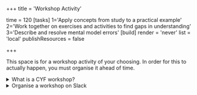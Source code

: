 +++
title = 'Workshop Activity'

time = 120
[tasks]
    1='Apply concepts from study to a practical example'
    2='Work together on exercises and activities to find gaps in understanding'
    3='Describe and resolve mental model errors'
[build]
  render = 'never'
  list = 'local'
  publishResources = false

+++

This space is for a workshop activity of your choosing. In order for this to actually happen, you must organise it ahead of time.

<details>
<summary>What is a CYF workshop?</summary>

#### 👷🏿‍♀️ No lectures

[Code Your Future workshops ](https://workshops.codeyourfuture.io/)are designed to be interactive. Developed by volunteers and trainees, they are not about listening to a lecture. They are about doing, discussing, and learning together.

#### 💪🏾 No spoonfeeding

Workshops are also not tutorials, where you follow along step-by-step. [CYF workshops](https://workshops.codeyourfuture.io/) are meant to _expose gaps and mistakes_ in your understanding, so mentors can help you fix them. This means you should expect to be challenged and to make mistakes. This is the main value of mentor-led workshops.

#### 👂🏿 Responding to needs

You can run a workshop in person on class days, or online in the week. Mentors volunteer to run workshops on Slack, and learners propose topics they need help with. There are a huge number of workshops available at [workshops.codeyourfuture.io/](https://workshops.codeyourfuture.io/).

</details>
<details>
<summary>Organise a workshop on Slack</summary>

![./organise-workshops.png](organise-workshops.png)

</details>
